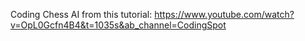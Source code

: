 Coding Chess AI from this tutorial: https://www.youtube.com/watch?v=OpL0Gcfn4B4&t=1035s&ab_channel=CodingSpot
